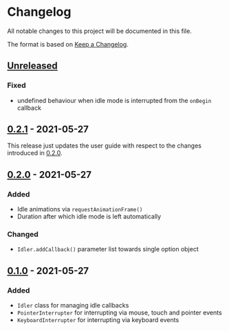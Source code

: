 # Changelog

All notable changes to this project will be documented in this file.

The format is based on [Keep a Changelog](https://keepachangelog.com/en/1.0.0/).

## [Unreleased]

### Fixed

- undefined behaviour when idle mode is interrupted from the `onBegin` callback

## [0.2.1] - 2021-05-27

This release just updates the user guide with respect to the changes introduced in [0.2.0].

## [0.2.0] - 2021-05-27

### Added

- Idle animations via `requestAnimationFrame()`
- Duration after which idle mode is left automatically

### Changed

- `Idler.addCallback()` parameter list towards single option object

## [0.1.0] - 2021-05-27

### Added

- `Idler` class for managing idle callbacks
- `PointerInterrupter` for interrupting via mouse, touch and pointer events
- `KeyboardInterrupter` for interrupting via keyboard events

[unreleased]: https://github.com/IMAGINARY/idler/compare/v0.2.1...HEAD
[0.2.1]: https://github.com/IMAGINARY/idler/compare/v0.2.0...v0.2.1
[0.2.0]: https://github.com/IMAGINARY/idler/compare/v0.1.0...v0.2.0
[0.1.0]: https://github.com/IMAGINARY/idler/compare/v0.0.0...v0.1.0
